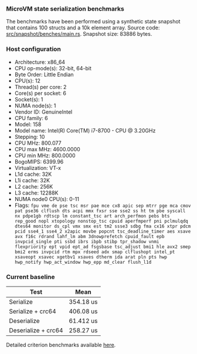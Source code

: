 
### MicroVM state serialization benchmarks
The benchmarks have been performed using a synthetic state snapshot that contains 100 structs and a 10k element array.
Source code: [src/snapshot/benches/main.rs](../../src/snapshot/benches/main.rs).
Snapshot size: 83886 bytes.  

### Host configuration
- Architecture:        x86_64
- CPU op-mode(s):      32-bit, 64-bit
- Byte Order:          Little Endian
- CPU(s):              12
- Thread(s) per core:  2
- Core(s) per socket:  6
- Socket(s):           1
- NUMA node(s):        1
- Vendor ID:           GenuineIntel
- CPU family:          6
- Model:               158
- Model name:          Intel(R) Core(TM) i7-8700 - CPU @ 3.20GHz
- Stepping:            10
- CPU MHz:             800.077
- CPU max MHz:         4600.0000
- CPU min MHz:         800.0000
- BogoMIPS:            6399.96
- Virtualization:      VT-x
- L1d cache:           32K
- L1i cache:           32K
- L2 cache:            256K
- L3 cache:            12288K
- NUMA node0 CPU(s):   0-11
- Flags:               `fpu vme de pse tsc msr pae mce cx8 apic sep mtrr pge mca cmov pat pse36 clflush dts acpi mmx fxsr sse sse2 ss ht tm pbe syscall nx pdpe1gb rdtscp lm constant_tsc art arch_perfmon pebs bts rep_good nopl xtopology nonstop_tsc cpuid aperfmperf pni pclmulqdq dtes64 monitor ds_cpl vmx smx est tm2 ssse3 sdbg fma cx16 xtpr pdcm pcid sse4_1 sse4_2 x2apic movbe popcnt tsc_deadline_timer aes xsave avx f16c rdrand lahf_lm abm 3dnowprefetch cpuid_fault epb invpcid_single pti ssbd ibrs ibpb stibp tpr_shadow vnmi flexpriority ept vpid ept_ad fsgsbase tsc_adjust bmi1 hle avx2 smep bmi2 erms invpcid rtm mpx rdseed adx smap clflushopt intel_pt xsaveopt xsavec xgetbv1 xsaves dtherm ida arat pln pts hwp hwp_notify hwp_act_window hwp_epp md_clear flush_l1d`

### Current baseline

| Test                |      Mean     |
|---------------------|---------------|
| Serialize           |    354.18 us  |
| Serialize + crc64   |    406.08 us  |
| Deserialize         |    61.412 us  |
| Deserialize + crc64 |    258.27 us  |

Detailed criterion benchmarks available [here](https://s3.amazonaws.com/spec.ccfc.min/perf/snapshot-0.23/report/index.html).